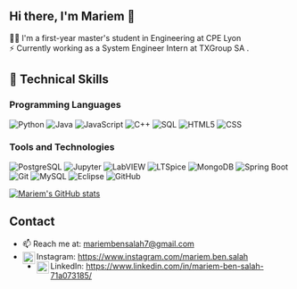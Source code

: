 ## Hi there, I'm Mariem 👋

👩‍🎓 I'm a first-year master's student in Engineering at CPE Lyon <br>
⚡ Currently working as a System Engineer Intern at TXGroup SA .


## 💼 Technical Skills

### Programming Languages
![Python](https://img.shields.io/badge/-Python-blue?style=flat&logo=python&logoColor=white)
![Java](https://img.shields.io/badge/-Java-red?style=flat&logo=java&logoColor=white)
![JavaScript](https://img.shields.io/badge/-JavaScript-yellow?style=flat&logo=javascript&logoColor=white)
![C++](https://img.shields.io/badge/-C++-blue?style=flat&logo=c%2B%2B&logoColor=white)
![SQL](https://img.shields.io/badge/-SQL-black?style=flat&logo=postgresql&logoColor=white)
![HTML5](https://img.shields.io/badge/-HTML5-E34F26?style=flat&logo=html5&logoColor=white)
![CSS](https://img.shields.io/badge/-CSS-1572B6?style=flat&logo=css3&logoColor=white)

### Tools and Technologies
![PostgreSQL](https://img.shields.io/badge/-PostgreSQL-336791?style=flat&logo=postgresql&logoColor=white)
![Jupyter](https://img.shields.io/badge/-Jupyter-F37626?style=flat&logo=jupyter&logoColor=white)
![LabVIEW](https://img.shields.io/badge/-LabVIEW-FFDB58?style=flat&logo=ni&logoColor=white)
![LTSpice](https://img.shields.io/badge/-LTSpice-FF7F50?style=flat&logo=spice&logoColor=white)
![MongoDB](https://img.shields.io/badge/-MongoDB-47A248?style=flat&logo=mongodb&logoColor=white)
![Spring Boot](https://img.shields.io/badge/-Spring%20Boot-6DB33F?style=flat&logo=spring-boot&logoColor=white)
![Git](https://img.shields.io/badge/-Git-F05032?style=flat&logo=git&logoColor=white)
![MySQL](https://img.shields.io/badge/-MySQL-black?style=flat&logo=mysql&logoColor=white)
![Eclipse](https://img.shields.io/badge/-Eclipse-2C2255?style=flat&logo=eclipse&logoColor=white)
![GitHub](https://img.shields.io/badge/-GitHub-181717?style=flat&logo=github&logoColor=white)

[![Mariem's GitHub stats](https://github-readme-stats.vercel.app/api?username=Mariem-Ben-Salah)](https://api.github.com/users/Mariem-Ben-Salah/repos?per_page=1000)


## Contact

* 📫 Reach me at: mariembensalah7@gmail.com
* <img align="left" alt="Instagram" width="22px" src="https://cdn.jsdelivr.net/npm/simple-icons@v3/icons/instagram.svg" />Instagram: https://www.instagram.com/mariem.ben.salah
* <img align="left" alt="LinkedIn" width="22px" src="https://cdn.jsdelivr.net/npm/simple-icons@v3/icons/linkedin.svg" />LinkedIn: https://www.linkedin.com/in/mariem-ben-salah-71a073185/
